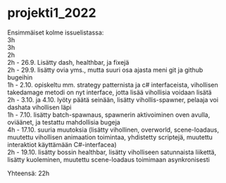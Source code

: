 # projekti1_2022

Ensimmäiset kolme issuelistassa: <br>3h <br>3h <br>2h <br>2h - 26.9. Lisätty dash, healthbar, ja fixejä <br>2h - 29.9. lisätty ovia yms., mutta suuri osa ajasta meni git ja github bugeihin <br>1h - 2.10. opiskeltu mm. strategy patternista ja c# interfaceista, vihollisen takedamage metodi on nyt interface, jotta lisää vihollisia voidaan lisätä <br>2h - 3.10. ja 4.10. lyöty päätä seinään, lisätty vihollis-spawner, pelaaja voi dashata vihollisen läpi <br>1h - 7.10. lisätty batch-spawnaus, spawnerin aktivoiminen oven avulla, oviäänet, ja testattu mahdollisia bugeja<br>4h - 17.10. suuria muutoksia (lisätty vihollinen, overworld, scene-loadaus, muutettu vihollisen animaation toimintaa, yhdistetty scriptejä, muutettu interaktiot käyttämään C#-interfacea)<br>2h - 19.10. lisätty bossin healthbar, lisätty viholliseen satunnaista liikettä, lisätty kuoleminen, muutettu scene-loadaus toimimaan asynkronisesti

Yhteensä: 22h
